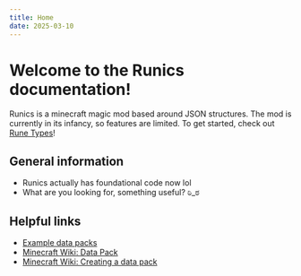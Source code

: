 ```yaml
---
title: Home
date: 2025-03-10
---
```


# Welcome to the Runics documentation!

Runics is a minecraft magic mod based around JSON structures. The mod is currently in its infancy, so features are limited. To get started, check out [Rune Types](types/rune_types.md)!
## General information

- Runics actually has foundational code now lol
- What are you looking for, something useful? ಠಿ_ಠ

## Helpful links

* [Example data packs](https://github.com/apace100/origins-example-packs)
* [Minecraft Wiki: Data Pack](https://minecraft.wiki/w/Data_Pack)
* [Minecraft Wiki: Creating a data pack](https://minecraft.wiki/w/Tutorials/Creating_a_data_pack)
